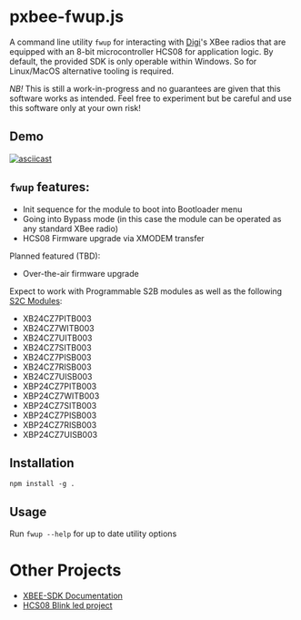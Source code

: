 # pxbee-fwup.js

A command line utility `fwup` for interacting with [Digi](https://www.digi.com)'s XBee radios that are
equipped with an 8-bit microcontroller HCS08 for application logic. By default, the provided SDK is only operable
within Windows. So for Linux/MacOS alternative tooling is required.

*NB!* This is still a work-in-progress and no guarantees are given that this software works as intended.
Feel free to experiment but be careful and use this software only at your own risk!

## Demo

[![asciicast](https://asciinema.org/a/2BP9maFqVWEz2MdN37sb73KE4.png)](https://asciinema.org/a/2BP9maFqVWEz2MdN37sb73KE4)

## `fwup` features:

- Init sequence for the module to boot into Bootloader menu
- Going into Bypass mode (in this case the module can be operated as any standard XBee radio)
- HCS08 Firmware upgrade via XMODEM transfer

Planned featured (TBD):

- Over-the-air firmware upgrade

Expect to work with Programmable S2B modules as well as the following [S2C Modules](https://www.digi.com/products/xbee-rf-solutions/2-4-ghz-modules/xbee-zigbee#partnumbers):

- XB24CZ7PITB003
- XB24CZ7WITB003
- XB24CZ7UITB003
- XB24CZ7SITB003
- XB24CZ7PISB003
- XB24CZ7RISB003
- XB24CZ7UISB003
- XBP24CZ7PITB003
- XBP24CZ7WITB003
- XBP24CZ7SITB003
- XBP24CZ7PISB003
- XBP24CZ7RISB003
- XBP24CZ7UISB003

## Installation

`npm install -g .`

## Usage

Run `fwup --help` for up to date utility options

# Other Projects

- [XBEE-SDK Documentation](https://github.com/exsilium/xbee-sdk-doc)
- [HCS08 Blink led project](https://github.com/exsilium/pxbee-blink-led)
